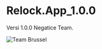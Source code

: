 # Relock.App_1.0.0
Versi 1.0.0
Negatice Team.


![Team Brussel](https://user-images.githubusercontent.com/72971062/146674103-db75ec04-044f-41dc-b9b8-fcbabd6c3590.png)
